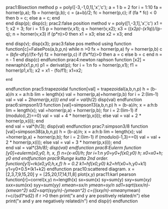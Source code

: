 prac1:Bisection method
p = poly([-3,-1,0,1],'x','c');
a = 1
b = 2
for i = 1:10
    fa = horner(p,a);
    fb = horner(p,b);
    c = (a+b)/2;
    fc = horner(p,c);
    if (fa * fc) < 0 then
        b = c;
    else 
        a = c;
    end    
end
disp(p);
disp(c);
prac2:false position method
v = poly([1,-3,1],'x','c')
x1 = 1;
x2 = 3;
for i = 1:5
   p = horner(v,x1);
    q = horner(v,x2);
    x3 = ((x2*p)-(x1*q))/(p-q);
    n = horner(v,x3)
    if (p*n)>0 then
        x1 = x3;
    else
        x2 = x3;
    end
    
end
disp(v);
disp(x3);
prac3:false pos method using function
function[c]=FalsePos(a,b,p,n)
    while n >0
        fx = horner(p,a)
        fy = horner(p,b)
        c = (b*fx-a*fy)/(fx-fy)
        fz = horner(p,c)
        if (fx*fz)>0 then 
            a = c
        else
            b = c
        end 
        n = n - 1
    end
    disp(c)
endfunction
prac4:newton raphson
function [x2] = newraph(x1,p,n)
    p1 = derivat(p);
    for i = 1:n
        fo = horner(p,x1);
        f1 = horner(p1,x1);
        x2 = x1 - (fo/f1);
        x1=x2;
        
    end
endfunction
prac5:trapezoidal
function[val] = trapezoidal(a,b,n,p)
    h = (b-a)/n
    x = a:h:b
    lim = length(x)
    val = horner(p,a)+horner(p,b)
    for i = 2:(lim-1)
        val = val + 2*horner(p,x(i))
    end
    val = val*(h/2)
    disp(val)
endfunction
prac6:simpson1/3
function [val]=simpson13(a,b,n,p)
    h = (b-a)/n;
    x = a:h:b
    lim = length(x);
    val =horner(p,a) + horner(p,b);
    for i = 2:(lim-1)
        if (modulo(i,2)==0)
            val = val + 4 * horner(p,x(i));
        else
            val = val + 2 * horner(p,x(i));
        end    
    end
    val = val*(h/3);
    disp(val)
endfunction
prac7:simpson3/8
function [val]=simpson38(a,b,n,p)
    h = (b-a)/n;
    x = a:h:b
    lim = length(x);
    val =horner(p,a) + horner(p,b);
    for i = 2:(lim-1)
        if (modulo(i-1,3)==0)
            val = val + 2 * horner(p,x(i));
        else
            val = val + 3 * horner(p,x(i));
        end    
    end
    val = val*(3*h/8);
    disp(val)
endfunction
prac8:Eulerm
function [y0]=eulerm(x0,y0, h, x, f)
n=(x-x0)/h;
for i=1:n
y0=y0+f(x0,y0) *h;
x0=x0+h;
y0
end
endfunction
prac9:Runge kutta 2nd order. 
function[y1]=rk(x0,y0,h,x,f)
    h = 0.2
    k1=h*f(x0,y0)
    k2=h*f(x0+h,y0+k1)
    y1=y0+0.5*(k1+k2)
endfunction
prac10:scattered diagram.
x = [2,3,7,9,15,20]
y = [25,20,17,14,11,8]
plot(x,y)
prac11:karl pearson
function[r]=correl(x,y)
    n=length(x)
    sx=sum(x)
    sy=sum(y)
    sxy=sum(x*y)
    sxx=sum(x*x)
    syy=sum(y*y)
    xmean=sx/n
    ymean=sy/n
    sd1=sqrt(sxx/n)-(xmean^2)
    sd2=sqrt(syy/n)-(ymean^2)
    c=((sxy/n)-xmean*ymean)
    r=c/(sd1*sd2)
    if r >0 then
        print("x and y are positively related/n")
    else
        print("x and y are negatively related/n")
    end
    disp(r)
endfunction


